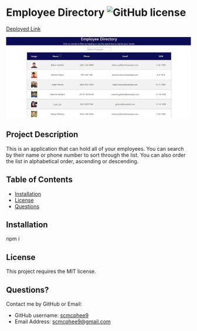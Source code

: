 # Employee Directory ![GitHub license](https://img.shields.io/badge/license-MIT-blue.svg)

[Deployed Link](https://pensive-snyder-69b1b3.netlify.app)

<img src = "./public/employee-directory.png" alt="Employee Directory Screenshot">

## Project Description

This is an application that can hold all of your employees. You can search by their name or phone number to sort through the list. You can also order the list in alphabetical order, ascending or descending.

## Table of Contents

- [Installation](#installation)
- [License](#license)
- [Questions](#questions)

## Installation

npm i

## License

This project requires the MIT license.

## Questions?

Contact me by GitHub or Email:

- GitHub username: [scmcphee9](https://github.com/scmcphee9)
- Email Address: scmcphee9@gmail.com
